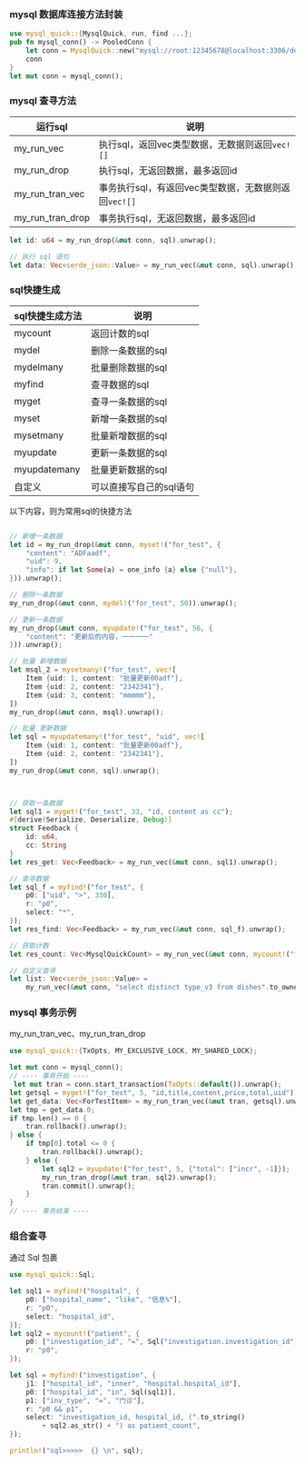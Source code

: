 

### mysql 数据库连接方法封装
```rust
use mysql_quick::{MysqlQuick, run, find ...};
pub fn mysql_conn() -> PooledConn {
    let conn = MysqlQuick::new("mysql://root:12345678@localhost:3306/dev_db").unwrap().pool.get_conn().unwrap();
    conn
}
let mut conn = mysql_conn();
```


### mysql 查寻方法

|  运行sql   | 说明  |
|  ----  | ----  |
| my_run_vec  | 执行sql，返回vec类型数据，无数据则返回`vec![]` |
| my_run_drop  | 执行sql，无返回数据，最多返回id |
| my_run_tran_vec  | 事务执行sql，有返回vec类型数据，无数据则返回`vec![]` |
| my_run_tran_drop  | 事务执行sql，无返回数据，最多返回id |

```rust
let id: u64 = my_run_drop(&mut conn, sql).unwrap();

// 执行 sql 语句
let data: Vec<serde_json::Value> = my_run_vec(&mut conn, sql).unwrap();
```



### sql快捷生成

|  sql快捷生成方法   | 说明  |
|  ----  | ----  |
| mycount  | 返回计数的sql |
| mydel  | 删除一条数据的sql |
| mydelmany  | 批量删除数据的sql |
| myfind  | 查寻数据的sql |
| myget  | 查寻一条数据的sql |
| myset  | 新增一条数据的sql |
| mysetmany  | 批量新增数据的sql |
| myupdate  | 更新一条数据的sql |
| myupdatemany  | 批量更新数据的sql |
| 自定义  | 可以直接写自己的sql语句 |


以下内容，则为常用sql的快捷方法
```rust

// 新增一条数据
let id = my_run_drop(&mut conn, myset!("for_test", {
    "content": "ADFaadf",
    "uid": 9,
    "info": if let Some(a) = one_info {a} else {"null"},
})).unwrap();

// 删除一条数据
my_run_drop(&mut conn, mydel!("for_test", 50)).unwrap();

// 更新一条数据
my_run_drop(&mut conn, myupdate!("for_test", 56, {
    "content": "更新后的内容，一一一一"
})).unwrap();

// 批量 新增数据
let msql_2 = mysetmany!("for_test", vec![
    Item {uid: 1, content: "批量更新00adf"},
    Item {uid: 2, content: "2342341"},
    Item {uid: 3, content: "mmmmm"},
])
my_run_drop(&mut conn, msql).unwrap();

// 批量 更新数据
let sql = myupdatemany!("for_test", "uid", vec![
    Item {uid: 1, content: "批量更新00adf"},
    Item {uid: 2, content: "2342341"},
])
my_run_drop(&mut conn, sql).unwrap();



// 获取一条数据
let sql1 = myget!("for_test", 33, "id, content as cc");
#[derive(Serialize, Deserialize, Debug)]
struct Feedback {
    id: u64,
    cc: String
}
let res_get: Vec<Feedback> = my_run_vec(&mut conn, sql1).unwrap();

// 查寻数据
let sql_f = myfind!("for_test", {
    p0: ["uid", ">", 330],
    r: "p0",
    select: "*",
});
let res_find: Vec<Feedback> = my_run_vec(&mut conn, sql_f).unwrap();

// 获取计数
let res_count: Vec<MysqlQuickCount> = my_run_vec(&mut conn, mycount!("for_test", {})).unwrap();

// 自定义查寻
let list: Vec<serde_json::Value> =
    my_run_vec(&mut conn, "select distinct type_v3 from dishes".to_owned()).unwrap();

```


### mysql 事务示例
my_run_tran_vec、my_run_tran_drop
```rust
use mysql_quick::{TxOpts, MY_EXCLUSIVE_LOCK, MY_SHARED_LOCK};

let mut conn = mysql_conn();
// ---- 事务开始 ----
 let mut tran = conn.start_transaction(TxOpts::default()).unwrap();
let getsql = myget!("for_test", 5, "id,title,content,price,total,uid") + MY_EXCLUSIVE_LOCK;
let get_data: Vec<ForTestItem> = my_run_tran_vec(&mut tran, getsql).unwrap();
let tmp = get_data.0;
if tmp.len() == 0 {
    tran.rollback().unwrap();
} else {
    if tmp[0].total <= 0 {
        tran.rollback().unwrap();
    } else {
        let sql2 = myupdate!("for_test", 5, {"total": ["incr", -1]});
        my_run_tran_drop(&mut tran, sql2).unwrap();
        tran.commit().unwrap();
    }
}
// ---- 事务结束 ----


```

### 组合查寻
通过 Sql 包裹
```rust
use mysql_quick::Sql;

let sql1 = myfind!("hospital", {
    p0: ["hospital_name", "like", "信息%"],
    r: "p0",
    select: "hospital_id",
});
let sql2 = mycount!("patient", {
    p0: ["investigation_id", "=", Sql("investigation.investigation_id")],
    r: "p0",
});

let sql = myfind!("investigation", {
    j1: ["hospital_id", "inner", "hospital.hospital_id"],
    p0: ["hospital_id", "in", Sql(sql1)],
    p1: ["inv_type", "=", "门诊"],
    r: "p0 && p1",
    select: "investigation_id, hospital_id, (".to_string()
        + sql2.as_str() + ") as patient_count",
});

println!("sql>>>>>  {} \n", sql);
```
